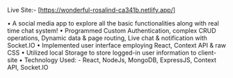Live Site:- [https://wonderful-rosalind-ca341b.netlify.app/]

• A social media app to explore all the basic functionalities along with real
time chat system!
• Programmed Custom Authentication, complex CRUD operations, Dynamic
data & page routing, Live chat & notification with Socket.IO
• Implemented user interface employing React, Context API & raw CSS
• Utilized local Storage to store logged-in user information to client-site
• Technology Used: - React, NodeJs, MongoDB, ExpressJS, Context API, Socket.IO
